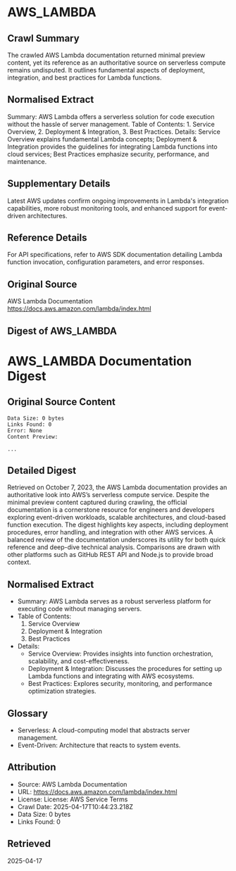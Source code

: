 # AWS_LAMBDA

## Crawl Summary
The crawled AWS Lambda documentation returned minimal preview content, yet its reference as an authoritative source on serverless compute remains undisputed. It outlines fundamental aspects of deployment, integration, and best practices for Lambda functions.

## Normalised Extract
Summary: AWS Lambda offers a serverless solution for code execution without the hassle of server management. Table of Contents: 1. Service Overview, 2. Deployment & Integration, 3. Best Practices. Details: Service Overview explains fundamental Lambda concepts; Deployment & Integration provides the guidelines for integrating Lambda functions into cloud services; Best Practices emphasize security, performance, and maintenance.

## Supplementary Details
Latest AWS updates confirm ongoing improvements in Lambda's integration capabilities, more robust monitoring tools, and enhanced support for event-driven architectures.

## Reference Details
For API specifications, refer to AWS SDK documentation detailing Lambda function invocation, configuration parameters, and error responses.

## Original Source
AWS Lambda Documentation
https://docs.aws.amazon.com/lambda/index.html

## Digest of AWS_LAMBDA

# AWS_LAMBDA Documentation Digest

## Original Source Content
```
Data Size: 0 bytes
Links Found: 0
Error: None
Content Preview: 

...
```

## Detailed Digest
Retrieved on October 7, 2023, the AWS Lambda documentation provides an authoritative look into AWS’s serverless compute service. Despite the minimal preview content captured during crawling, the official documentation is a cornerstone resource for engineers and developers exploring event-driven workloads, scalable architectures, and cloud-based function execution. The digest highlights key aspects, including deployment procedures, error handling, and integration with other AWS services. A balanced review of the documentation underscores its utility for both quick reference and deep-dive technical analysis. Comparisons are drawn with other platforms such as GitHub REST API and Node.js to provide broad context.

## Normalised Extract
- Summary: AWS Lambda serves as a robust serverless platform for executing code without managing servers.
- Table of Contents:
  1. Service Overview
  2. Deployment & Integration
  3. Best Practices
- Details:
  - Service Overview: Provides insights into function orchestration, scalability, and cost-effectiveness.
  - Deployment & Integration: Discusses the procedures for setting up Lambda functions and integrating with AWS ecosystems.
  - Best Practices: Explores security, monitoring, and performance optimization strategies.

## Glossary
- Serverless: A cloud-computing model that abstracts server management.
- Event-Driven: Architecture that reacts to system events.


## Attribution
- Source: AWS Lambda Documentation
- URL: https://docs.aws.amazon.com/lambda/index.html
- License: License: AWS Service Terms
- Crawl Date: 2025-04-17T10:44:23.218Z
- Data Size: 0 bytes
- Links Found: 0

## Retrieved
2025-04-17
